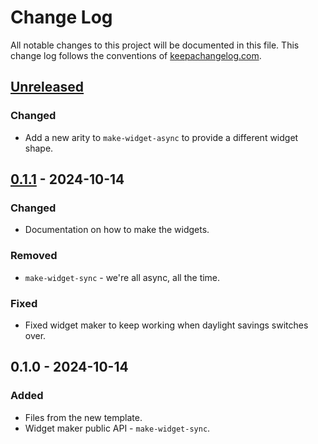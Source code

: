 # Change Log
All notable changes to this project will be documented in this file. This change log follows the conventions of [keepachangelog.com](http://keepachangelog.com/).

## [Unreleased]
### Changed
- Add a new arity to `make-widget-async` to provide a different widget shape.

## [0.1.1] - 2024-10-14
### Changed
- Documentation on how to make the widgets.

### Removed
- `make-widget-sync` - we're all async, all the time.

### Fixed
- Fixed widget maker to keep working when daylight savings switches over.

## 0.1.0 - 2024-10-14
### Added
- Files from the new template.
- Widget maker public API - `make-widget-sync`.

[Unreleased]: https://github.com/e04/e04/compare/0.1.1...HEAD
[0.1.1]: https://github.com/e04/e04/compare/0.1.0...0.1.1
